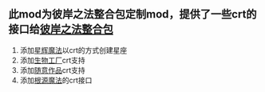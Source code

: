 ## 此mod为彼岸之法整合包定制mod，提供了一些crt的接口给[彼岸之法整合包](https://github.com/Anidlebrain/magic_higanbana)
1. 添加[星辉魔法](https://github.com/HellFirePvP/AstralSorcery/tree/1.12.2)以crt的方式创建星座
2. 添加[生物工厂](https://github.com/Ipsis/Woot/tree/1_12)crt支持
3. 添加[随意作品](https://github.com/lumien231/Random-Things/tree/1.12.2)crt支持
4. 添加[根源魔法](https://github.com/MysticMods/Roots/tree/release/3.1.4)的crt接口

